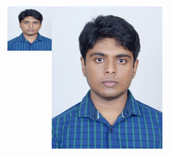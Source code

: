 <!-- ---
title: PAGE TITLE HERE
layout: template
filename: about.md
---  -->
![](https://github.com/SinhaSaptarshi/sinhasaptarshi.github.io/blob/master/DSC_5798%20.jpg?raw=true )
<img align="left" width="100" height="100" src="https://github.com/SinhaSaptarshi/sinhasaptarshi.github.io/blob/master/DSC_5798%20.jpg?raw=true">
